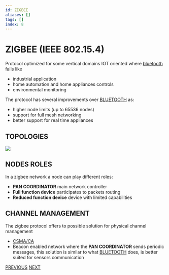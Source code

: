 ```yaml
---
id: ZIGBEE
aliases: []
tags: []
index: 8
---
```


# ZIGBEE (IEEE 802.15.4)

Protocol optimized for some vertical domains IOT oriented where [bluetooth](mobile_systems/BLUETOOTH.md) fails like

- industrial application
- home automation and home appliances controls
- environmental monitoring

The protocol has several improvements over [BLUETOOTH](mobile_systems/BLUETOOTH.md) as:

- higher node limits (up to 65536 nodes)
- support for full mesh networking
- better support for real time appliances

## TOPOLOGIES

![](mobile_systems/Pasted%20image%2020240321144834.png)

## NODES ROLES

In a zigbee network a node can play different roles:

- **PAN COORDINATOR** main network controller
- **Full function device** participates to packets routing
- **Reduced function device** device with limited capabilities

## CHANNEL MANAGEMENT

The zigbee protocol offers to possible solution for physical channel management

- [CSMA/CA](CSMA.md#CSMA/CA%20VARIANT)
- Beacon enabled network where the **PAN COORDINATOR** sends periodic messages, this solution is similar to what [BLUETOOTH](mobile_systems/BLUETOOTH.md) does, is better suited for sensors communication

[PREVIOUS](pages/wireless/BLUETOOTH.md) [NEXT](mobile_systems/manets/MANETS.md)

